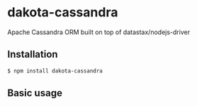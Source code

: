 # dakota-cassandra
Apache Cassandra ORM built on top of datastax/nodejs-driver

## Installation

```bash
$ npm install dakota-cassandra
```
## Basic usage
